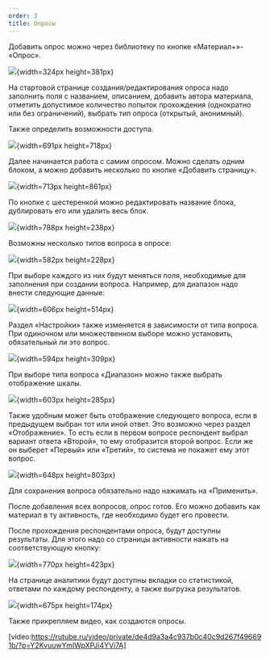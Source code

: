 ```yaml
---
order: 3
title: Опросы
---
```


Добавить опрос можно через библиотеку по кнопке «Материал+»- «Опрос».

![](./oprosy.png){width=324px height=381px}

На стартовой странице создания/редактирования опроса надо заполнить поля с названием, описанием, добавить автора материала, отметить допустимое количество попыток прохождения (однократно или без ограничений), выбрать тип опроса (открытый, анонимный).

Также определить возможности доступа.

![](./oprosy-2.png){width=691px height=718px}

Далее начинается работа с самим опросом. Можно сделать одним блоком, а можно добавить несколько по кнопке «Добавить страницу».

![](./oprosy-3.png){width=713px height=861px}

По кнопке с шестеренкой можно редактировать название блока, дублировать его или удалить весь блок.

![](./oprosy-4.png){width=788px height=238px}

Возможны несколько типов вопроса в опросе:

![](./oprosy-5.png){width=582px height=228px}

При выборе каждого из них будут меняться поля, необходимые для заполнения при создании вопроса. Например, для диапазон надо внести следующие данные:

![](./oprosy-6.png){width=606px height=514px}

Раздел «Настройки» также изменяется в зависимости от типа вопроса. При одиночном или множественном выборе можно установить, обязательный ли это вопрос.

![](./oprosy-7.png){width=594px height=309px}

При выборе типа вопроса «Диапазон» можно также выбрать отображение шкалы.

![](./oprosy-8.png){width=603px height=285px}

Также удобным может быть отображение следующего вопроса, если в предыдущем выбран тот или иной ответ. Это возможно через раздел «Отображение». То есть если в первом вопросе респондент выбрал вариант ответа «Второй», то ему отобразится второй вопрос. Если же он выберет «Первый» или «Третий», то система не покажет ему этот вопрос.

![](./oprosy-9.png){width=648px height=803px}

Для сохранения вопроса обязательно надо нажимать на «Применить».

После добавления всех вопросов, опрос готов. Его можно добавить как материал в ту активность, где необходимо будет его провести.

После прохождения респондентами опроса, будут доступны результаты. Для этого надо со страницы активности нажать на соответствующую кнопку:

![](./oprosy-10.png){width=770px height=423px}

На странице аналитики будут доступны вкладки со статистикой, ответами по каждому респонденту, а также выгрузка результатов.

![](./oprosy-11.png){width=675px height=174px}

Также прикрепляем видео, как создаются опросы.

[video:https://rutube.ru/video/private/de4d9a3a4c937b0c40c9d267f496691b/?p=Y2KvuuwYmIWpXPJi4YVi7A]